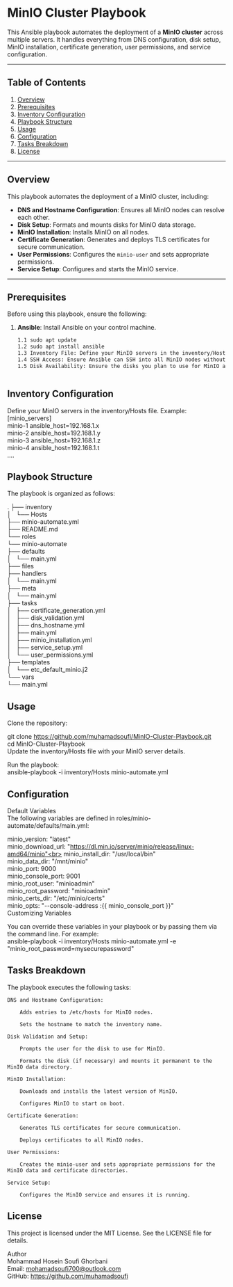 # MinIO Cluster Playbook

This Ansible playbook automates the deployment of a **MinIO cluster** across multiple servers. It handles everything from DNS configuration, disk setup, MinIO installation, certificate generation, user permissions, and service configuration.

---

## Table of Contents

1. [Overview](#overview)
2. [Prerequisites](#prerequisites)
3. [Inventory Configuration](#inventory-configuration)
4. [Playbook Structure](#playbook-structure)
5. [Usage](#usage)
6. [Configuration](#configuration)
7. [Tasks Breakdown](#tasks-breakdown)
8. [License](#license)

---

## Overview

This playbook automates the deployment of a MinIO cluster, including:

- **DNS and Hostname Configuration**: Ensures all MinIO nodes can resolve each other.
- **Disk Setup**: Formats and mounts disks for MinIO data storage.
- **MinIO Installation**: Installs MinIO on all nodes.
- **Certificate Generation**: Generates and deploys TLS certificates for secure communication.
- **User Permissions**: Configures the `minio-user` and sets appropriate permissions.
- **Service Setup**: Configures and starts the MinIO service.

---

## Prerequisites

Before using this playbook, ensure the following:

1. **Ansible**: Install Ansible on your control machine.
   ```bash
   1.1 sudo apt update
   1.2 sudo apt install ansible
   1.3 Inventory File: Define your MinIO servers in the inventory/Hosts file.
   1.4 SSH Access: Ensure Ansible can SSH into all MinIO nodes without a password (use SSH keys).
   1.5 Disk Availability: Ensure the disks you plan to use for MinIO are available on all nodes.



## Inventory Configuration
Define your MinIO servers in the inventory/Hosts file. Example:<br>
[minio_servers]<br>
minio-1 ansible_host=192.168.1.x<br>
minio-2 ansible_host=192.168.1.y<br>
minio-3 ansible_host=192.168.1.z<br>
minio-4 ansible_host=192.168.1.t<br>
....



## Playbook Structure
The playbook is organized as follows:

.
├── inventory<br>
│   └── Hosts<br>
├── minio-automate.yml<br>
├── README.md<br>
└── roles<br>
    └── minio-automate<br>
        ├── defaults<br>
        │   └── main.yml<br>
        ├── files<br>
        ├── handlers<br>
        │   └── main.yml<br>
        ├── meta<br>
        │   └── main.yml<br>
        ├── tasks<br>
        │   ├── certificate_generation.yml<br>
        │   ├── disk_validation.yml<br>
        │   ├── dns_hostname.yml<br>
        │   ├── main.yml<br>
        │   ├── minio_installation.yml<br>
        │   ├── service_setup.yml<br>
        │   └── user_permissions.yml<br>
        ├── templates<br>
        │   └── etc_default_minio.j2<br>
        └── vars<br>
            └── main.yml<br>



## Usage
Clone the repository:

git clone https://github.com/muhamadsoufi/MinIO-Cluster-Playbook.git<br>
cd MinIO-Cluster-Playbook<br>
Update the inventory/Hosts file with your MinIO server details.<br>

Run the playbook:<br>
ansible-playbook -i inventory/Hosts minio-automate.yml


## Configuration
Default Variables<br>
The following variables are defined in roles/minio-automate/defaults/main.yml:<br>

minio_version: "latest"<br>
minio_download_url: "https://dl.min.io/server/minio/release/linux-amd64/minio"<br>
minio_install_dir: "/usr/local/bin"<br>
minio_data_dir: "/mnt/minio"<br>
minio_port: 9000<br>
minio_console_port: 9001<br>
minio_root_user: "minioadmin"<br>
minio_root_password: "minioadmin"<br>
minio_certs_dir: "/etc/minio/certs"<br>
minio_opts: "--console-address :{{ minio_console_port }}"<br>
Customizing Variables<br>



You can override these variables in your playbook or by passing them via the command line. For example: <br>
ansible-playbook -i inventory/Hosts minio-automate.yml -e "minio_root_password=mysecurepassword" <br>



## Tasks Breakdown
The playbook executes the following tasks:

	DNS and Hostname Configuration:

		Adds entries to /etc/hosts for MinIO nodes.

		Sets the hostname to match the inventory name.

	Disk Validation and Setup:

		Prompts the user for the disk to use for MinIO.

		Formats the disk (if necessary) and mounts it permanent to the MinIO data directory.

	MinIO Installation:

		Downloads and installs the latest version of MinIO.

		Configures MinIO to start on boot.

	Certificate Generation:

		Generates TLS certificates for secure communication.

		Deploys certificates to all MinIO nodes.

	User Permissions:

		Creates the minio-user and sets appropriate permissions for the MinIO data and certificate directories.

	Service Setup:

		Configures the MinIO service and ensures it is running.


## License
This project is licensed under the MIT License. See the LICENSE file for details.<br>

Author<br>
Mohammad Hosein Soufi Ghorbani<br>
Email: mohamadsoufi700@outlook.com<br>
GitHub: https://github.com/muhamadsoufi

